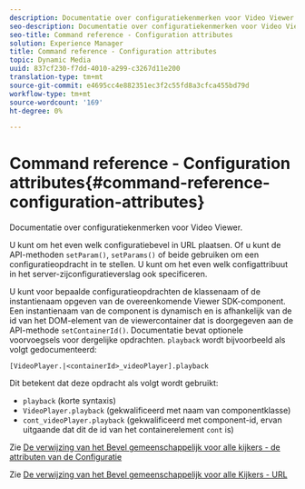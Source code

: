 ```yaml
---
description: Documentatie over configuratiekenmerken voor Video Viewer.
seo-description: Documentatie over configuratiekenmerken voor Video Viewer.
seo-title: Command reference - Configuration attributes
solution: Experience Manager
title: Command reference - Configuration attributes
topic: Dynamic Media
uuid: 837cf230-f7dd-4010-a299-c3267d11e200
translation-type: tm+mt
source-git-commit: e4695cc4e882351ec3f2c55fd8a3cfca455bd79d
workflow-type: tm+mt
source-wordcount: '169'
ht-degree: 0%

---
```



# Command reference - Configuration attributes{#command-reference-configuration-attributes}

Documentatie over configuratiekenmerken voor Video Viewer.

U kunt om het even welk configuratiebevel in URL plaatsen. Of u kunt de API-methoden `setParam()`, `setParams()` of beide gebruiken om een configuratieopdracht in te stellen. U kunt om het even welk configattribuut in het server-zijconfiguratieverslag ook specificeren.

U kunt voor bepaalde configuratieopdrachten de klassenaam of de instantienaam opgeven van de overeenkomende Viewer SDK-component. Een instantienaam van de component is dynamisch en is afhankelijk van de id van het DOM-element van de viewercontainer dat is doorgegeven aan de API-methode `setContainerId()`. Documentatie bevat optionele voorvoegsels voor dergelijke opdrachten. `playback` wordt bijvoorbeeld als volgt gedocumenteerd:

```
[VideoPlayer.|<containerId>_videoPlayer].playback
```

Dit betekent dat deze opdracht als volgt wordt gebruikt:

* `playback` (korte syntaxis)
* `VideoPlayer.playback` (gekwalificeerd met naam van componentklasse)
* `cont_videoPlayer.playback` (gekwalificeerd met component-id, ervan uitgaande dat dit de id van het containerelement  `cont` is)

Zie [De verwijzing van het Bevel gemeenschappelijk voor alle kijkers - de attributen van de Configuratie](../../../r-html5-viewer-20-cmdref-configattrib/r-html5-viewer-20-cmdref-configattrib.md#concept-850e0f2c49b949deb7cfbfd330d329bd)

Zie [De verwijzing van het Bevel gemeenschappelijk voor alle Kijkers - URL](../../../c-html5-viewer-20-cmdref-url/c-html5-viewer-20-cmdref-url.md#concept-9b337f349b7b406b8c33c7ee96b3e226)
